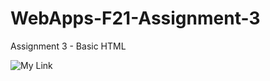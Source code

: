 # WebApps-F21-Assignment-3
Assignment 3 - Basic HTML

![My Link](https://44-563-webapps-f21.github.io/webapps-f21-assignment-3-pavanko/)